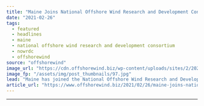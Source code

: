 ```yaml
---
title: "Maine Joins National Offshore Wind Research and Development Consortium"
date: "2021-02-26"
tags: 
  - featured
  - headlines
  - maine
  - national offshore wind research and development consortium
  - nowrdc
  - offshorewind
source: "offshorewind"
image_url: "https://cdn.offshorewind.biz/wp-content/uploads/sites/2/2021/02/26102003/Maine-Joins-National-Offshore-Wind-Research-and-Development-Consortium.jpg"
image_fp: "/assets/img/post_thumbnails/97.jpg"
lead: "Maine has joined the National Offshore Wind Research and Development Consortium (NOWRDC), a non-profit"
article_url: "https://www.offshorewind.biz/2021/02/26/maine-joins-national-offshore-wind-research-and-development-consortium/"
---
```


---
